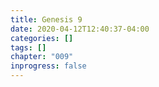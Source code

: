 ```yaml
---
title: Genesis 9
date: 2020-04-12T12:40:37-04:00
categories: []
tags: []
chapter: "009"
inprogress: false
---
```


